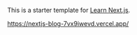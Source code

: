 This is a starter template for [Learn Next.js](https://nextjs.org/learn).

https://nextjs-blog-7vx9iwevd.vercel.app/
